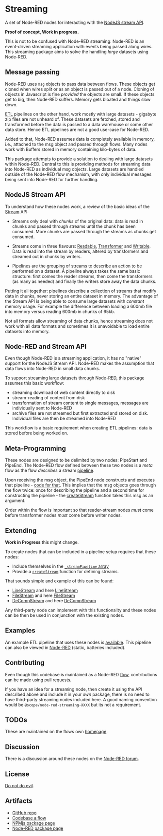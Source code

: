 # Streaming

A set of Node-RED nodes for interacting with the [NodeJS stream API](https://nodejs.org/dist/latest-v18.x/docs/api/stream.html). 

**Proof of concept, Work in progress.**

This is not to be confused with Node-RED streaming: Node-RED is an event-driven streaming application with events being passed along wires. This streaming package aims to solve the handling *large* datasets using Node-RED.

## Message passing

Node-RED uses `msg` objects to pass data between flows. These objects get cloned when wires split or as an object is passed out of a node. Cloning of objects in Javascript is fine *provided* the objects are small. If these objects get to big, then Node-RED suffers. Memory gets bloated and things slow down.

[ETL](https://en.wikipedia.org/wiki/Extract%2C_transform%2C_load) pipelines on the other hand, work mostly with large datasets - gigabyte zip files are not unheard of. These datasets are fetched, stored and transformed before the data is passed to a data warehouse or some other data store. Hence ETL pipelines are not a good use-case for Node-RED. 

Added to that, Node-RED assumes data is completely available in memory, i.e., attached to the msg object and passed through flows. Many nodes work with Buffers stored in memory containing kilo-bytes of data.

This package attempts to provide a solution to dealing with large datasets within Node-RED. Central to this is providing methods for streaming data into Node-RED as individual msg objects. Large datasets are handled outside of the Node-RED flow mechanism, with only individual messages being sent into Node-RED for further handling. 

## NodeJS Stream API

To understand how these nodes work, a review of the basic ideas of the [Stream](https://nodejs.org/dist/latest-v18.x/docs/api/stream.html) API:

- Streams only deal with *chunks* of the original data: data is read in chunks and passed through streams until the chunk has been consumed. More chunks are passed through the streams as chunks get consumed.

- Streams come in three flavours: [Readable](https://nodejs.org/dist/latest-v18.x/docs/api/stream.html#class-streamreadable), [Transformer](https://nodejs.org/dist/latest-v18.x/docs/api/stream.html#duplex-and-transform-streams) and [Writable](https://nodejs.org/dist/latest-v18.x/docs/api/stream.html#class-streamwritable). Data is read into the stream by readers, altered by transformers and streamed out in chunks by writers.

- [Pipelines](https://nodejs.org/dist/latest-v18.x/docs/api/stream.html#streampipelinesource-transforms-destination-options) are the grouping of streams to describe an action to be performed on a dataset. A pipeline always takes the same basic structure: first comes the reader streams, then come the transformers (as many as needed) and finally the writers store away the data chunks.

Putting it all together: pipelines describe a collection of streams that modify data in chunks, never storing an entire dataset in memory. The advantage of the Stream API is being able to consume large datasets with *constant* memory usage. For example the difference between loading a 600mb file into memory versus reading 600mb in chunks of 65kb.

Not all formats allow streaming of data chunks, hence streaming does not work with all data formats and sometimes it is unavoidable to load entire datasets into memory.

## Node-RED and Stream API

Even though Node-RED is a streaming application, it has no "native" support for the NodeJS Stream API. Node-RED makes the assumption that data flows into Node-RED in small data chunks.

To support streaming large datasets through Node-RED, this package assumes this basic workflow:

- streaming download of web content directly to disk
- stream-reading of content from disk 
- transformation of stream content to single messages, messages are individually sent to Node-RED
- archive files are not streamed but first extracted and stored on disk. Individual files are then be streamed into Node-RED

This workflow is a basic requirement when creating ETL pipelines: data is stored before being worked on.

## Meta-Programming

These nodes are designed to be delimited by two nodes: PipeStart and PipeEnd. The Node-RED flow defined between these two nodes is a *meta* flow as the flow *describes* a stream [pipeline](https://nodejs.org/dist/latest-v18.x/docs/api/stream.html#streampipelinesource-transforms-destination-callback). 

Upon receiving the msg object, the PipeEnd node constructs and executes that pipeline - [code for that](https://github.com/gorenje/node-red-streaming/blob/fd161b2632ad081bfd2ab04f9a07b631e63f3f7e/nodes/pipeend.js#L17-L61). This implies that the msg objects goes through the flow twice: once for describing the pipeline and a second time for constructing the pipeline - the [createStream](https://github.com/gorenje/node-red-streaming/blob/fd161b2632ad081bfd2ab04f9a07b631e63f3f7e/nodes/pipeend.js#L22) function takes this msg as an argument.

Order within the flow is important so that reader-stream nodes *must* come before transformer nodes *must* come before writer nodes.

## Extending

**Work in Progress** this might change.

To create nodes that can be included in a pipeline setup requires that these nodes:

- Include themselves in the [`_streamPipeline` array](https://github.com/gorenje/node-red-streaming/blob/fd161b2632ad081bfd2ab04f9a07b631e63f3f7e/nodes/archivestream.js#L95-L98)
- Provide a [`createStream`](https://github.com/gorenje/node-red-streaming/blob/fd161b2632ad081bfd2ab04f9a07b631e63f3f7e/nodes/archivestream.js#L15-L79) function for defining streams.

That sounds simple and example of this can be found:

- [LineStream](https://github.com/gorenje/node-red-streaming/blob/fd161b2632ad081bfd2ab04f9a07b631e63f3f7e/nodes/linestream.js#L42-L55) and here [LineStream](https://github.com/gorenje/node-red-streaming/blob/fd161b2632ad081bfd2ab04f9a07b631e63f3f7e/nodes/linestream.js#L66-L68)
- [FileStream](https://github.com/gorenje/node-red-streaming/blob/fd161b2632ad081bfd2ab04f9a07b631e63f3f7e/nodes/filestream.js#L14-L56) and here [FileStream](https://github.com/gorenje/node-red-streaming/blob/fd161b2632ad081bfd2ab04f9a07b631e63f3f7e/nodes/filestream.js#L72-L75)
- [DeCompStream](https://github.com/gorenje/node-red-streaming/blob/fd161b2632ad081bfd2ab04f9a07b631e63f3f7e/nodes/decompstream.js#L18-L51) and here [DeCompStream](https://github.com/gorenje/node-red-streaming/blob/fd161b2632ad081bfd2ab04f9a07b631e63f3f7e/nodes/decompstream.js#L62-L64)

Any third-party node can implement with this functionality and these nodes can be then be used in conjunction with the existing nodes.

## Examples

An example ETL pipeline that uses these nodes is [available](https://flowhub.org/f/c520d9da20ad7f1d). This pipeline can also be viewed in [Node-RED](https://cdn.flowhub.org/?fhid=c520d9da20ad7f1d&t=0) (static, batteries included).

## Contributing

Even though this codebase is maintained as a Node-RED [flow](https://flowhub.org/f/c620b688530123aa), contributions can be made using pull requests.

If you have an idea for a streaming node, then create it using the API described above and include it in your *own* package, there is no need to have third-party streaming nodes included here. A good naming convention would be `@scope/node-red-streaming-XXXX`  but its not a requirement.

## TODOs

These are maintained on the flows own [homepage](https://flowhub.org/f/c620b688530123aa).

## Discussion

There is a discussion around these nodes on the [Node-RED forum](https://discourse.nodered.org/t/etl-pipelines-with-node-red/84347).

## License

[Do not do evil](/LICENSE).

## Artifacts

- [GitHub repo](https://github.com/gorenje/node-red-streaming)
- [Codebase a flow](https://flowhub.org/f/c620b688530123aa)
- [NPMjs package page](https://www.npmjs.com/package/@gregoriusrippenstein/node-red-streaming)
- [Node-RED package page](https://flows.nodered.org/node/@gregoriusrippenstein/node-red-streaming)

